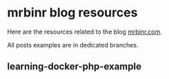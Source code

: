 # mrbinr blog resources

Here are the resources related to the blog [mrbinr.com](https://mrbinr.com "mrbinr.com").

All posts examples are in dedicated branches.

## learning-docker-php-example

